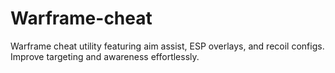 # Warframe-cheat
Warframe cheat utility featuring aim assist, ESP overlays, and recoil configs. Improve targeting and awareness effortlessly.
